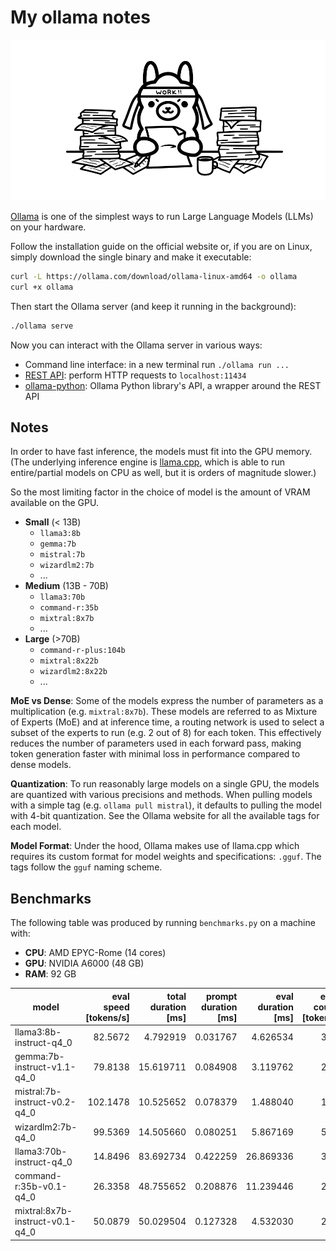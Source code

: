 # My ollama notes

![Ollama taking notes](https://github.com/S1M0N38/my-ollama-notes/blob/main/ollama-taking-notes.svg?raw=true)

[Ollama](https://ollama.com/) is one of the simplest ways to run Large Language Models (LLMs) on your hardware.

Follow the installation guide on the official website or, if you are on Linux, simply download the single binary and make it executable:

```bash
curl -L https://ollama.com/download/ollama-linux-amd64 -o ollama
curl +x ollama
```

Then start the Ollama server (and keep it running in the background):

```bash
./ollama serve
```

Now you can interact with the Ollama server in various ways:

- Command line interface: in a new terminal run `./ollama run ...`
- [REST API](https://github.com/ollama/ollama/blob/main/docs/api.md): perform HTTP requests to `localhost:11434`
- [ollama-python](https://github.com/ollama/ollama-python): Ollama Python library's API, a wrapper around the REST API

## Notes

In order to have fast inference, the models must fit into the GPU memory. (The underlying inference engine is [llama.cpp](https://github.com/ggerganov/llama.cpp), which is able to run entire/partial models on CPU as well, but it is orders of magnitude slower.)

So the most limiting factor in the choice of model is the amount of VRAM available on the GPU.

- **Small** (\< 13B)
  - `llama3:8b`
  - `gemma:7b`
  - `mistral:7b`
  - `wizardlm2:7b`
  - ...
- **Medium** (13B - 70B)
  - `llama3:70b`
  - `command-r:35b`
  - `mixtral:8x7b`
  - ...
- **Large** (>70B)
  - `command-r-plus:104b`
  - `mixtral:8x22b`
  - `wizardlm2:8x22b`
  - ...

**MoE vs Dense**: Some of the models express the number of parameters as a multiplication (e.g. `mixtral:8x7b`). These models are referred to as Mixture of Experts (MoE) and at inference time, a routing network is used to select a subset of the experts to run (e.g. 2 out of 8) for each token. This effectively reduces the number of parameters used in each forward pass, making token generation faster with minimal loss in performance compared to dense models.

**Quantization**: To run reasonably large models on a single GPU, the models are quantized with various precisions and methods. When pulling models with a simple tag (e.g. `ollama pull mistral`), it defaults to pulling the model with 4-bit quantization. See the Ollama website for all the available tags for each model.

**Model Format**: Under the hood, Ollama makes use of llama.cpp which requires its custom format for model weights and specifications: `.gguf`. The tags follow the `gguf` naming scheme.

## Benchmarks

The following table was produced by running `benchmarks.py` on a machine with:

- **CPU**: AMD EPYC-Rome (14 cores)
- **GPU**: NVIDIA A6000 (48 GB)
- **RAM**: 92 GB

| model                           | eval speed \[tokens/s\] | total duration \[ms\] | prompt duration \[ms\] | eval duration \[ms\] | eval count \[tokens\] |
| ------------------------------- | ----------------------: | --------------------: | ---------------------: | -------------------: | --------------------: |
| llama3:8b-instruct-q4_0         |                 82.5672 |              4.792919 |               0.031767 |             4.626534 |                   382 |
| gemma:7b-instruct-v1.1-q4_0     |                 79.8138 |             15.619711 |               0.084908 |             3.119762 |                   249 |
| mistral:7b-instruct-v0.2-q4_0   |                102.1478 |             10.525652 |               0.078379 |             1.488040 |                   152 |
| wizardlm2:7b-q4_0               |                 99.5369 |             14.505660 |               0.080251 |             5.867169 |                   584 |
| llama3:70b-instruct-q4_0        |                 14.8496 |             83.692734 |               0.422259 |            26.869336 |                   399 |
| command-r:35b-v0.1-q4_0         |                 26.3358 |             48.755652 |               0.208876 |            11.239446 |                   296 |
| mixtral:8x7b-instruct-v0.1-q4_0 |                 50.0879 |             50.029504 |               0.127328 |             4.532030 |                   227 |
